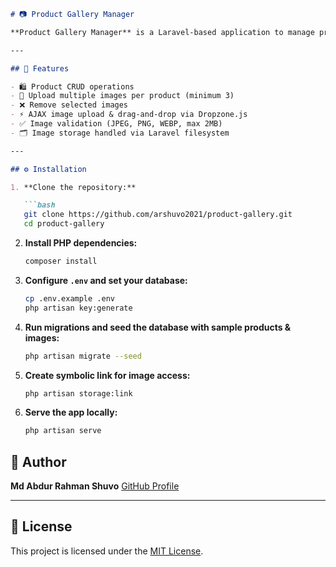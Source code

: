
````md
# 📷 Product Gallery Manager

**Product Gallery Manager** is a Laravel-based application to manage products and their image galleries. Easily add, update, and delete products with support for uploading multiple images using standard forms or AJAX.

---

## 🚀 Features

- 🛍️ Product CRUD operations  
- 📁 Upload multiple images per product (minimum 3)  
- ❌ Remove selected images  
- ⚡ AJAX image upload & drag-and-drop via Dropzone.js  
- ✅ Image validation (JPEG, PNG, WEBP, max 2MB)  
- 🗂️ Image storage handled via Laravel filesystem  

---

## ⚙️ Installation

1. **Clone the repository:**

   ```bash
   git clone https://github.com/arshuvo2021/product-gallery.git
   cd product-gallery
````

2. **Install PHP dependencies:**

   ```bash
   composer install
   ```

3. **Configure `.env` and set your database:**

   ```bash
   cp .env.example .env
   php artisan key:generate
   ```

4. **Run migrations and seed the database with sample products & images:**

   ```bash
   php artisan migrate --seed
   ```

5. **Create symbolic link for image access:**

   ```bash
   php artisan storage:link
   ```

6. **Serve the app locally:**

   ```bash
   php artisan serve
   ```



## 👤 Author

**Md Abdur Rahman Shuvo**
[GitHub Profile](https://github.com/arshuvo2021)

---

## 📝 License

This project is licensed under the [MIT License](LICENSE).

